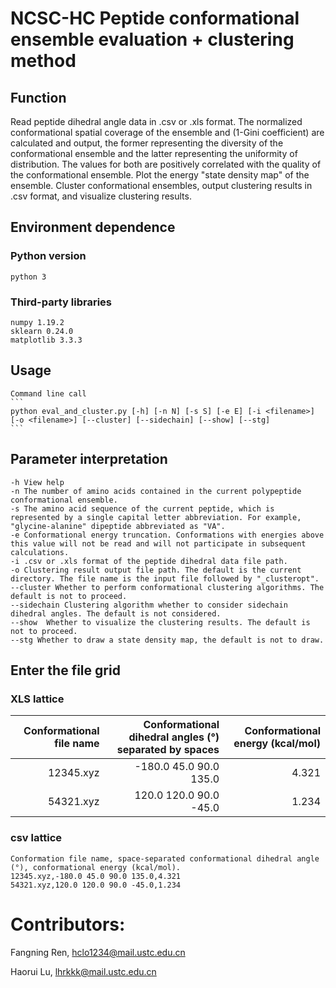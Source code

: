 # NCSC-HC Peptide conformational ensemble evaluation + clustering method

## Function
Read peptide dihedral angle data in .csv or .xls format.
The normalized conformational spatial coverage of the ensemble and (1-Gini coefficient) are calculated and output, the former representing the diversity of the conformational ensemble and the latter representing the uniformity of distribution. The values for both are positively correlated with the quality of the conformational ensemble.
Plot the energy "state density map" of the ensemble.
Cluster conformational ensembles, output clustering results in .csv format, and visualize clustering results.

## Environment dependence

### Python version
    python 3

### Third-party libraries
    numpy 1.19.2
    sklearn 0.24.0
    matplotlib 3.3.3

## Usage
    Command line call
    ```
    python eval_and_cluster.py [-h] [-n N] [-s S] [-e E] [-i <filename>] [-o <filename>] [--cluster] [--sidechain] [--show] [--stg]
    ```

## Parameter interpretation

    -h View help
    -n The number of amino acids contained in the current polypeptide conformational ensemble.
    -s The amino acid sequence of the current peptide, which is represented by a single capital letter abbreviation. For example, "glycine-alanine" dipeptide abbreviated as "VA".
    -e Conformational energy truncation. Conformations with energies above this value will not be read and will not participate in subsequent calculations.
    -i .csv or .xls format of the peptide dihedral data file path.
    -o Clustering result output file path. The default is the current directory. The file name is the input file followed by "_clusteropt".
    --cluster Whether to perform conformational clustering algorithms. The default is not to proceed.
    --sidechain Clustering algorithm whether to consider sidechain dihedral angles. The default is not considered.
    --show  Whether to visualize the clustering results. The default is not to proceed.
    --stg Whether to draw a state density map, the default is not to draw.

## Enter the file grid

### XLS lattice

| Conformational file name | Conformational dihedral angles (°) separated by spaces | Conformational energy (kcal/mol) |
|----------:|------------------------:|-----------------:|
|  12345.xyz|   -180.0 45.0 90.0 135.0|             4.321|
|  54321.xyz|   120.0 120.0 90.0 -45.0|             1.234|

### csv lattice
    Conformation file name, space-separated conformational dihedral angle (°), conformational energy (kcal/mol).
    12345.xyz,-180.0 45.0 90.0 135.0,4.321
    54321.xyz,120.0 120.0 90.0 -45.0,1.234

# Contributors:
Fangning Ren, hclo1234@mail.ustc.edu.cn

Haorui Lu, lhrkkk@mail.ustc.edu.cn


